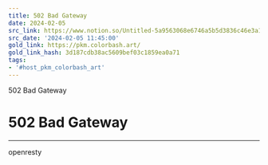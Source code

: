 ```yaml
---
title: 502 Bad Gateway
date: 2024-02-05
src_link: https://www.notion.so/Untitled-5a9563068e6746a5b5d3836c46e3a1d1
src_date: '2024-02-05 11:45:00'
gold_link: https://pkm.colorbash.art/
gold_link_hash: 3d187cdb38ac5609bef03c1859ea0a71
tags:
- '#host_pkm_colorbash_art'
---
```



502 Bad Gateway

502 Bad Gateway
===============




---

openresty